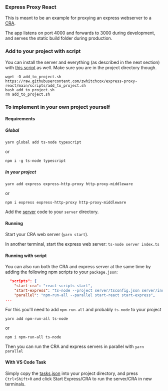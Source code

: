 ### Express Proxy React

This is meant to be an example for proxying an express webserver to a [CRA](https://reactjs.org/docs/create-a-new-react-app.html).

The app listens on port 4000 and forwards to 3000 during development, and serves the static build folder during production.

###  Add to your project with script

You can install the server and everything (as described in the next section) with [this script](scripts/add_to_project.sh) as well. Make sure you are in the project directory though.

```
wget -O add_to_project.sh https://raw.githubusercontent.com/zwhitchcox/express-proxy-react/main/scripts/add_to_project.sh
bash add_to_project.sh
rm add_to_project.sh
```

### To implement in your own project yourself

#### Requirements

##### Global

```
yarn global add ts-node typescript
```
or
```
npm i -g ts-node typescript
```

##### In your project

```
yarn add express express-http-proxy http-proxy-middleware
```
or
```
npm i express express-http-proxy http-proxy-middleware
```

Add the [server](/server) code to your `server` directory.



#### Running

Start your CRA web server (`yarn start`).

In another terminal, start the express web server: `ts-node server index.ts`


#### Running with script

You can also run both the CRA and express server at the same time by adding the following npm scripts to your `package.json`:

```json
  "scripts": {
    "start-cra": "react-scripts start",
    "start-express": "ts-node --project server/tsconfig.json server/index.ts",
    "parallel": "npm-run-all --parallel start-react start-express",
...
```

For this you'll need to add `npm-run-all` and probably `ts-node` to your project

```
yarn add npm-run-all ts-node
```
or
```
npm i npm-run-all ts-node
```

Then you can run the CRA and express servers in parallel with `yarn parallel`

#### With VS Code Task

Simply copy the [tasks.json](.vscode/tasks.json) into your project directory, and press `Ctrl+Shift+R` and click Start Express/CRA to run the server/CRA in new terminals.

